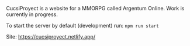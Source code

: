 CucsiProyect is a website for a MMORPG called Argentum Online. Work is currently in progress.

To start the server by default (development) run:
`npm run start`

Site: https://cucsiproyect.netlify.app/
